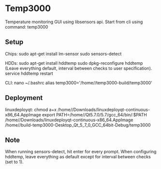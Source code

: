 # Temp3000

Temperature monitoring GUI using libsensors api.
Start from cli using command: temp3000

## Setup
Chips:
sudo apt-get install lm-sensor
sudo sensors-detect

HDDs:
sudo apt-get install hddtemp
sudo dpkg-reconfigure hddtemp
(Leave everything default, interval between checks to user specification).
service hddtemp restart

CLI:
nano ~/.bashrc
alias temp3000='/home/<user>/temp3000-build/temp3000'

## Deployment
linuxdeployqt:
chmod a+x /home/<user>/Downloads/linuxdeployqt-continuous-x86_64.AppImage 
export PATH=/home/<user>/Qt5.7.0/5.7/gcc_64/bin/:$PATH
/home/<user>/Downloads/linuxdeployqt-continuous-x86_64.AppImage /home/<user>/build-temp3000-Desktop_Qt_5_7_0_GCC_64bit-Debug/temp3000

## Note
When running sensors-detect, hit enter for every prompt.
When configuring hddtemp, leave everything as default except for interval between checks (set to 1).
